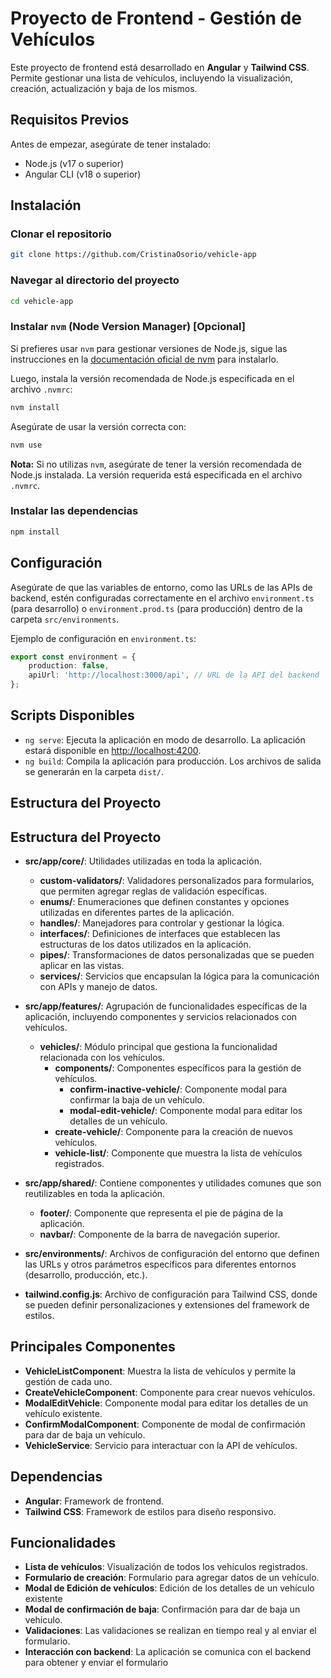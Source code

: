 # Proyecto de Frontend - Gestión de Vehículos

Este proyecto de frontend está desarrollado en **Angular** y **Tailwind CSS**. Permite gestionar una lista de vehículos, incluyendo la visualización, creación, actualización y baja de los mismos.

## Requisitos Previos

Antes de empezar, asegúrate de tener instalado:

-   Node.js (v17 o superior)
-   Angular CLI (v18 o superior)

## Instalación

### Clonar el repositorio

```bash
git clone https://github.com/CristinaOsorio/vehicle-app
```

### Navegar al directorio del proyecto

```bash
cd vehicle-app
```

### Instalar `nvm` (Node Version Manager) [Opcional]

Si prefieres usar `nvm` para gestionar versiones de Node.js, sigue las instrucciones en la [documentación oficial de nvm](https://github.com/nvm-sh/nvm#installing-and-updating) para instalarlo.

Luego, instala la versión recomendada de Node.js especificada en el archivo `.nvmrc`:

```bash
nvm install
```

Asegúrate de usar la versión correcta con:

```bash
nvm use
```

**Nota:** Si no utilizas `nvm`, asegúrate de tener la versión recomendada de Node.js instalada. La versión requerida está especificada en el archivo `.nvmrc`.

### Instalar las dependencias

```bash
npm install
```

## Configuración

Asegúrate de que las variables de entorno, como las URLs de las APIs de backend, estén configuradas correctamente en el archivo `environment.ts` (para desarrollo) o `environment.prod.ts` (para producción) dentro de la carpeta `src/environments`.

Ejemplo de configuración en `environment.ts`:

```ts
export const environment = {
    production: false,
    apiUrl: 'http://localhost:3000/api', // URL de la API del backend
};
```

## Scripts Disponibles

-   `ng serve`: Ejecuta la aplicación en modo de desarrollo. La aplicación estará disponible en [http://localhost:4200](http://localhost:4200).
-   `ng build`: Compila la aplicación para producción. Los archivos de salida se generarán en la carpeta `dist/`.

## Estructura del Proyecto

## Estructura del Proyecto

-   **src/app/core/**: Utilidades utilizadas en toda la aplicación.

    -   **custom-validators/**: Validadores personalizados para formularios, que permiten agregar reglas de validación específicas.
    -   **enums/**: Enumeraciones que definen constantes y opciones utilizadas en diferentes partes de la aplicación.
    -   **handles/**: Manejadores para controlar y gestionar la lógica.
    -   **interfaces/**: Definiciones de interfaces que establecen las estructuras de los datos utilizados en la aplicación.
    -   **pipes/**: Transformaciones de datos personalizadas que se pueden aplicar en las vistas.
    -   **services/**: Servicios que encapsulan la lógica para la comunicación con APIs y manejo de datos.

-   **src/app/features/**: Agrupación de funcionalidades específicas de la aplicación, incluyendo componentes y servicios relacionados con vehículos.

    -   **vehicles/**: Módulo principal que gestiona la funcionalidad relacionada con los vehículos.
        -   **components/**: Componentes específicos para la gestión de vehículos.
            -   **confirm-inactive-vehicle/**: Componente modal para confirmar la baja de un vehículo.
            -   **modal-edit-vehicle/**: Componente modal para editar los detalles de un vehículo.
        -   **create-vehicle/**: Componente para la creación de nuevos vehículos.
        -   **vehicle-list/**: Componente que muestra la lista de vehículos registrados.

-   **src/app/shared/**: Contiene componentes y utilidades comunes que son reutilizables en toda la aplicación.

    -   **footer/**: Componente que representa el pie de página de la aplicación.
    -   **navbar/**: Componente de la barra de navegación superior.

-   **src/environments/**: Archivos de configuración del entorno que definen las URLs y otros parámetros específicos para diferentes entornos (desarrollo, producción, etc.).

-   **tailwind.config.js**: Archivo de configuración para Tailwind CSS, donde se pueden definir personalizaciones y extensiones del framework de estilos.

## Principales Componentes

-   **VehicleListComponent**: Muestra la lista de vehículos y permite la gestión de cada uno.
-   **CreateVehicleComponent**: Componente para crear nuevos vehículos.
-   **ModalEditVehicle**: Componente modal para editar los detalles de un vehículo existente.
-   **ConfirmModalComponent**: Componente de modal de confirmación para dar de baja un vehículo.
-   **VehicleService**: Servicio para interactuar con la API de vehículos.

## Dependencias

-   **Angular**: Framework de frontend.
-   **Tailwind CSS**: Framework de estilos para diseño responsivo.

## Funcionalidades

-   **Lista de vehículos**: Visualización de todos los vehículos registrados.
-   **Formulario de creación**: Formulario para agregar datos de un vehículo.
-   **Modal de Edición de vehículos**: Edición de los detalles de un vehículo existente
-   **Modal de confirmación de baja**: Confirmación para dar de baja un vehículo.
-   **Validaciones**: Las validaciones se realizan en tiempo real y al enviar el formulario.
-   **Interacción con backend**: La aplicación se comunica con el backend para obtener y enviar el formulario
